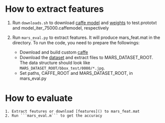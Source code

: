 # How to extract features
1. Run ```downloads.sh``` to download [caffe model](https://www.dropbox.com/s/exwqft6f5rcyzz7/test.prototxt?dl=0) and [weights](https://www.dropbox.com/s/2saef01f8j2rf70/model_iter_75000.caffemodel?dl=0) to test.prototxt and  model_iter_75000.caffemodel, respectively
2. Run ```mars_eval.py``` to extract features. It will produce mars_feat.mat in the directory. To run the code, you need to prepare the followings:

    - Download and build custom [caffe](https://github.com/yuminsuh/caffe_retrieval)
    - Download the [dataset](http://www.liangzheng.com.cn/Project/project_mars.html) and extract files to MARS_DATASET_ROOT. The data structure should look like ```MARS_DATASET_ROOT/bbox_test/0000/*.jpg```.
    - Set paths, CAFFE_ROOT and MARS_DATASET_ROOT, in mars_eval.py

# How to evaluate
    1. Extract feutures or download [features]() to mars_feat.mat
    2. Run ```mars_eval.m``` to get the accuracy
